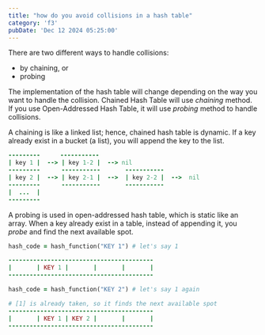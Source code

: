 ```yaml
---
title: "how do you avoid collisions in a hash table"
category: 'f3'
pubDate: 'Dec 12 2024 05:25:00'
---
```


There are two different ways to handle collisions:
- by chaining, or
- probing

The implementation of the hash table will change depending on the way you want to handle the collision. Chained Hash Table will use _chaining_ method. If you use Open-Addressed Hash Table, it will use _probing_ method to handle collisions.

A chaining is like a linked list; hence, chained hash table is dynamic. If a key already exist in a bucket (a list), you will append the key to the list.

```rb
---------  　  -----------
| key 1 |  --> | key 1-2 |  --> nil
---------      -----------       -----------
| key 2 |  --> | key 2-1 |  -->  | key 2-2 |  -->  nil
---------      -----------       -----------
|  ...  |
---------
```

A probing is used in open-addressed hash table, which is static like an array. When a key already exist in a table, instead of appending it, you _probe_ and find the next available spot.

```rb
hash_code = hash_function("KEY 1") # let's say 1

-----------------------------------------
|       | KEY 1 |       |       |       |
-----------------------------------------

hash_code = hash_function("KEY 2") # let's say 1 again

# [1] is already taken, so it finds the next available spot
-----------------------------------------
|       | KEY 1 | KEY 2 |       |       |
-----------------------------------------
```